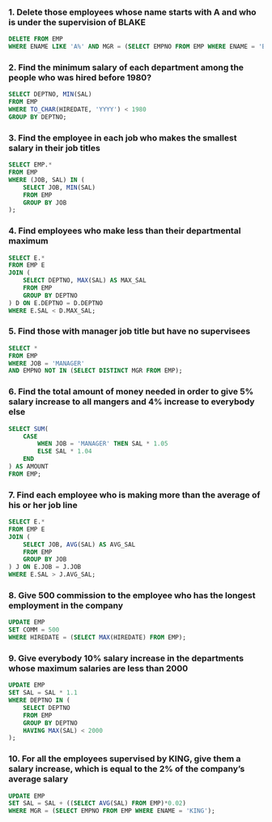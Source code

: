 
### 1. Delete those employees whose name starts with A and who is under the supervision of BLAKE

```sql
DELETE FROM EMP
WHERE ENAME LIKE 'A%' AND MGR = (SELECT EMPNO FROM EMP WHERE ENAME = 'BLAKE');
```

### 2. Find the minimum salary of each department among the people who was hired before 1980?

```sql
SELECT DEPTNO, MIN(SAL)
FROM EMP
WHERE TO_CHAR(HIREDATE, 'YYYY') < 1980
GROUP BY DEPTNO;
```

### 3. Find the employee in each job who makes the smallest salary in their job titles

```sql
SELECT EMP.*
FROM EMP
WHERE (JOB, SAL) IN (
    SELECT JOB, MIN(SAL)
    FROM EMP
    GROUP BY JOB
);
```

### 4. Find employees who make less than their departmental maximum

```sql
SELECT E.*
FROM EMP E
JOIN (
    SELECT DEPTNO, MAX(SAL) AS MAX_SAL
    FROM EMP
    GROUP BY DEPTNO
) D ON E.DEPTNO = D.DEPTNO
WHERE E.SAL < D.MAX_SAL;
```

### 5. Find those with manager job title but have no supervisees

```sql
SELECT *
FROM EMP
WHERE JOB = 'MANAGER'
AND EMPNO NOT IN (SELECT DISTINCT MGR FROM EMP);
```

### 6. Find the total amount of money needed in order to give 5% salary increase to all mangers and 4% increase to everybody else

```sql
SELECT SUM(
    CASE
        WHEN JOB = 'MANAGER' THEN SAL * 1.05
        ELSE SAL * 1.04
    END
) AS AMOUNT
FROM EMP;
```

### 7. Find each employee who is making more than the average of his or her job line

```sql
SELECT E.*
FROM EMP E
JOIN (
    SELECT JOB, AVG(SAL) AS AVG_SAL
    FROM EMP
    GROUP BY JOB
) J ON E.JOB = J.JOB
WHERE E.SAL > J.AVG_SAL;
```

### 8. Give 500 commission to the employee who has the longest employment in the company

```sql
UPDATE EMP
SET COMM = 500
WHERE HIREDATE = (SELECT MAX(HIREDATE) FROM EMP);
```

### 9. Give everybody 10% salary increase in the departments whose maximum salaries are less than 2000

```sql
UPDATE EMP
SET SAL = SAL * 1.1
WHERE DEPTNO IN (
    SELECT DEPTNO
    FROM EMP
    GROUP BY DEPTNO
    HAVING MAX(SAL) < 2000
);
```

### 10. For all the employees supervised by KING, give them a salary increase, which is equal to the 2% of the company’s average salary

```sql
UPDATE EMP
SET SAL = SAL + ((SELECT AVG(SAL) FROM EMP)*0.02)
WHERE MGR = (SELECT EMPNO FROM EMP WHERE ENAME = 'KING');
```
